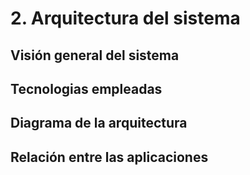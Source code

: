 # 2. Arquitectura del sistema



## Visión general del sistema



## Tecnologias empleadas



## Diagrama de la arquitectura



## Relación entre las aplicaciones

